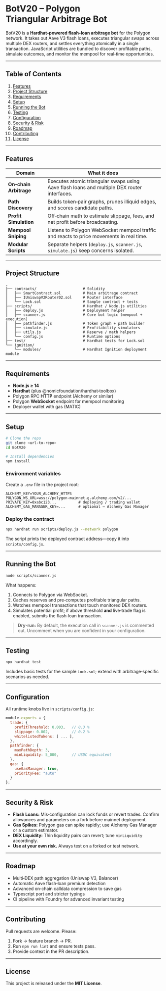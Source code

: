 # BotV20 – Polygon Triangular Arbitrage Bot

BotV20 is a **Hardhat‑powered flash‑loan arbitrage bot** for the Polygon network. It takes out Aave V3 flash loans, executes triangular swaps across multiple DEX routers, and settles everything atomically in a single transaction. JavaScript utilities are bundled to discover profitable paths, simulate outcomes, and monitor the mempool for real‑time opportunities.

---

## Table of Contents

1. [Features](#features)
2. [Project Structure](#project-structure)
3. [Requirements](#requirements)
4. [Setup](#setup)
5. [Running the Bot](#running-the-bot)
6. [Testing](#testing)
7. [Configuration](#configuration)
8. [Security & Risk](#security--risk)
9. [Roadmap](#roadmap)
10. [Contributing](#contributing)
11. [License](#license)

---

## Features

|  Domain                |  What it does                                                                               |
| ---------------------- | ------------------------------------------------------------------------------------------- |
| **On‑chain Arbitrage** | Executes atomic triangular swaps using Aave flash loans and multiple DEX router interfaces. |
| **Path Discovery**     | Builds token‑pair graphs, prunes illiquid edges, and scores candidate paths.                |
| **Profit Simulation**  | Off‑chain math to estimate slippage, fees, and net profit before broadcasting.              |
| **Mempool Sniping**    | Listens to Polygon WebSocket mempool traffic and reacts to price movements in real time.    |
| **Modular Scripts**    | Separate helpers (`deploy.js`, `scanner.js`, `simulate.js`) keep concerns isolated.         |

---

## Project Structure

```
.
├── contracts/                     # Solidity
│   ├── SmartContract.sol          # Main arbitrage contract
│   ├── IUniswapV2Router02.sol     # Router interface
│   └── Lock.sol                   # Sample contract + tests
├── scripts/                       # Hardhat / Node.js utilities
│   ├── deploy.js                  # Deployment helper
│   ├── scanner.js                 # Core bot logic (mempool + execution)
│   ├── pathfinder.js              # Token graph + path builder
│   ├── simulate.js                # Profitability simulators
│   ├── utils.js                   # Reserve / math helpers
│   └── config.js                  # Runtime options
├── test/                          # Hardhat tests for Lock.sol
└── ignition/
    └── modules/                   # Hardhat Ignition deployment module
```

---

## Requirements

- **Node.js ≥ 14**
- **Hardhat** (plus @nomicfoundation/hardhat‑toolbox)
- Polygon RPC **HTTP** endpoint (Alchemy or similar)
- Polygon **WebSocket** endpoint for mempool monitoring
- Deployer wallet with gas (MATIC)

---

## Setup

```bash
# Clone the repo
git clone <url‑to‑repo>
cd BotV20

# Install dependencies
npm install
```

### Environment variables

Create a `.env` file in the project root:

```env
ALCHEMY_KEY=YOUR_ALCHEMY_HTTPS
POLYGON_WS_URL=wss://polygon-mainnet.g.alchemy.com/v2/...
PRIVATE_KEY=0xabc123...          # deploying / trading wallet
ALCHEMY_GAS_MANAGER_KEY=...      # optional – Alchemy Gas Manager
```

### Deploy the contract

```bash
npx hardhat run scripts/deploy.js --network polygon
```

The script prints the deployed contract address—copy it into `scripts/config.js`.

---

## Running the Bot

```bash
node scripts/scanner.js
```

What happens:

1. Connects to Polygon via WebSocket.
2. Caches reserves and pre‑computes profitable triangular paths.
3. Watches mempool transactions that touch monitored DEX routers.
4. Simulates potential profit; if above threshold **and** live‑trade flag is enabled, submits the flash‑loan transaction.

> **Dry‑run:** By default, the execution call in `scanner.js` is commented out. Uncomment when you are confident in your configuration.

---

## Testing

```bash
npx hardhat test
```

Includes basic tests for the sample `Lock.sol`; extend with arbitrage‑specific scenarios as needed.

---

## Configuration

All runtime knobs live in `scripts/config.js`:

```js
module.exports = {
  trade: {
    profitThreshold: 0.003,   // 0.3 %
    slippage: 0.002,          // 0.2 %
    whitelistedTokens: [ ... ],
  },
  pathfinder: {
    maxPathDepth: 3,
    minLiquidity: 5_000,      // USDC equivalent
  },
  gas: {
    useGasManager: true,
    priorityFee: "auto"
  }
};
```

---

## Security & Risk

- **Flash Loans:** Mis‑configuration can lock funds or revert trades. Confirm allowances and parameters on a fork before mainnet deployment.
- **Gas Spikes:** Polygon gas can spike rapidly; use Alchemy Gas Manager or a custom estimator.
- **DEX Liquidity:** Thin liquidity pairs can revert; tune `minLiquidity` accordingly.
- **Use at your own risk.** Always test on a forked or test network.

---

## Roadmap

- Multi‑DEX path aggregation (Uniswap V3, Balancer)
- Automatic Aave flash‑loan premium detection
- Advanced on‑chain calldata compression to save gas
- Typescript port and stricter typings
- CI pipeline with Foundry for advanced invariant testing

---

## Contributing

Pull requests are welcome. Please:

1. Fork → feature branch → PR.
2. Run `npm run lint` and ensure tests pass.
3. Provide context in the PR description.

---

## License

This project is released under the **MIT License**.
